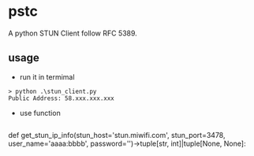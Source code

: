 # pstc
A python STUN Client follow RFC 5389.

## usage
- run it in termimal
```
> python .\stun_client.py
Public Address: 58.xxx.xxx.xxx
```

- use function
  ```python
def get_stun_ip_info(stun_host='stun.miwifi.com', stun_port=3478, user_name='aaaa:bbbb', password='')->tuple[str, int]|tuple[None, None]:
  ```
  
